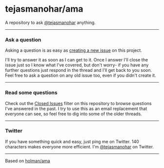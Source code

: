 # tejasmanohar/ama

A repository to ask [@tejasmanohar](https://twitter.com/tejasmanohar) anything.

---

### Ask a question

Asking a question is as easy as
[creating a new issue](https://github.com/tejasmanohar/ama/issues/new) on this
project.

I'll try to answer it as soon as I can get to it. Once I answer I'll close the
issue just so I know what I've covered, but don't worry- if you have any further
questions just respond in the thread and I'll get back to you soon. Feel free to
ask a question on any old issue too, even if you didn't create it.

---

### Read some questions

Check out the [Closed Issues](https://github.com/tejasmanohar/ama/issues?q=is%3Aissue+is%3Aclosed)
filter on this repository to browse questions I've answered in the past. I try
to use this as an email replacement that everyone can see, so feel free to dig
into some of the older threads.

---

### Twitter

If you have something quick and easy, just ping me on Twitter. 140 characters
makes everyone more efficient. I'm [@tejasmanohar](https://twitter.com/tejasmanohar) on
Twitter.

---

Based on [holman/ama](https://github.com/holman/ama)
